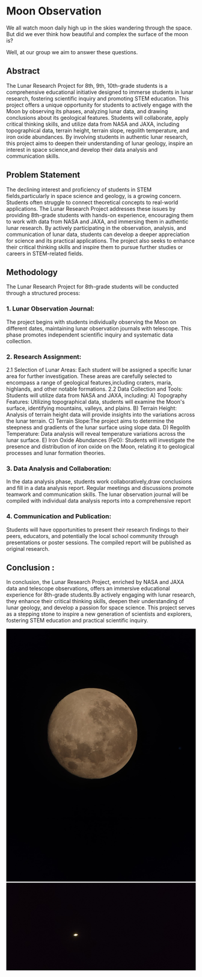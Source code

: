 # Moon Observation

We all watch moon daily high up in the skies wandering through the space. But did we ever think how beautiful and complex the surface of the moon is?

Well, at our group we aim to answer these questions. 

## Abstract  
The Lunar Research Project for 8th, 9th, 10th-grade students is a comprehensive educational initiative designed to immerse students in lunar research, fostering scientific inquiry and promoting STEM education. This project offers a unique opportunity for students to actively engage with the Moon by observing its phases, analyzing lunar data, and drawing conclusions about its geological features. Students will collaborate, apply critical thinking skills, and utilize data from NASA and JAXA, including topographical data, terrain height, terrain slope, regolith temperature, and iron oxide abundances. By involving students in authentic lunar research, this project aims to deepen their understanding of lunar geology, inspire an interest in space science,and develop their data analysis and communication skills.

## Problem Statement
The declining interest and proficiency of students in STEM fields,particularly in space science and geology, is a growing concern. Students often struggle to connect theoretical concepts to real-world applications. The Lunar Research Project addresses these issues by providing 8th-grade students with hands-on experience, encouraging them to work with data from NASA and JAXA, and immersing them in authentic lunar research. By actively participating in the observation, analysis, and communication of lunar data, students can develop a deeper appreciation for science and its practical applications. The project also seeks to enhance their critical thinking skills and inspire them to pursue further studies or careers in
STEM-related fields. 

## Methodology
The Lunar Research Project for 8th-grade students will be conducted through a structured process:

### 1. Lunar Observation Journal: 
The project begins with students individually observing the Moon on different dates, maintaining lunar observation journals with telescope. This phase promotes independent scientific inquiry and systematic data collection.

### 2. Research Assignment:
2.1 Selection of Lunar Areas: Each student will be assigned a specific lunar area for further investigation. These areas are carefully selected to encompass a range of geological features,including craters, maria, highlands, and other notable formations.
2.2 Data Collection and Tools: Students will utilize data from NASA and JAXA, including:
A) Topography Features: Utilizing topographical data, students will examine the Moon's surface, identifying mountains, valleys, and plains.
B) Terrain Height: Analysis of terrain height data will provide insights into the variations across the lunar terrain.
C) Terrain Slope:The project aims to determine the steepness and gradients of the lunar surface using slope data.
D) Regolith Temperature: Data analysis will reveal temperature variations across the lunar surface.
E) Iron Oxide Abundances (FeO): Students will investigate the presence and distribution of iron oxide on the Moon, relating it to geological processes and lunar formation theories.

### 3. Data Analysis and Collaboration: 
In the data analysis phase, students work collaboratively,draw conclusions and fill in a data analysis report. Regular meetings and discussions promote
teamwork and communication skills. The lunar observation journal will be compiled with individual data analysis reports into a comprehensive report

### 4. Communication and Publication: 
Students will have opportunities to present their research findings to their peers, educators, and potentially the local school community through
presentations or poster sessions. The compiled report will be published as original research.

## Conclusion : 
In conclusion, the Lunar Research Project, enriched by NASA and JAXA data and telescope observations, offers an immersive educational experience for 8th-grade students.By actively engaging with lunar research, they enhance their critical thinking skills, deepen their understanding of lunar geology, and develop a passion for space science. This project serves as a stepping stone to inspire a new generation of scientists and explorers, fostering STEM education and practical scientific inquiry.


![Moon](assets/images/moon-1.jpeg#moon)
![Moon](assets/images/saturn-1.jpg#moon)
